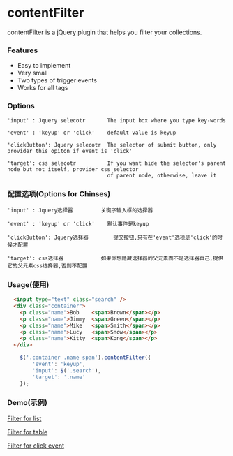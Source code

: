 # contentFilter
contentFilter is a jQuery plugin that helps you filter your collections.
### Features
- Easy to implement
- Very small
- Two types of trigger events
- Works for all tags

### Options
```
'input' : Jquery selecotr  		The input box where you type key-words

'event' : 'keyup' or 'click'    default value is keyup

'clickButton': Jquery selecotr	The selector of submit button, only provider this opiton if event is 'click'

'target': css selecotr 			If you want hide the selector's parent node but not itself, provider css selector
								of parent node, otherwise, leave it

```
### 配置选项(Options for Chinses)
```
'input' : Jquery选择器  		关键字输入框的选择器

'event' : 'keyup' or 'click'    默认事件是keyup

'clickButton': Jquery选择器	    提交按钮,只有在'event'选项是'click'的时候才配置

'target': css选择器 			如果你想隐藏选择器的父元素而不是选择器自己,提供它的父元素css选择器,否则不配置

```
### Usage(使用)
```html
  <input type="text" class="search" />
  <div class="container">
    <p class="name">Bob    <span>Brown</span></p>
    <p class="name">Jimmy  <span>Green</span></p>
    <p class="name">Mike   <span>Smith</span></p>
    <p class="name">Lucy   <span>Snow</span></p>
    <p class="name">Kitty  <span>Kong</span></p>
  </div>
```
```javascript
	$('.container .name span').contentFilter({
    	'event': 'keyup',
		'input': $('.search'),
		'target': '.name'
	});
```
### Demo(示例)
[Filter for list](http://iammvp.github.io/contentFilter/examples/list.html)

[Filter for table](http://iammvp.github.io/contentFilter/examples/table.html)

[Filter for click event](http://iammvp.github.io/contentFilter/examples/click.html)


